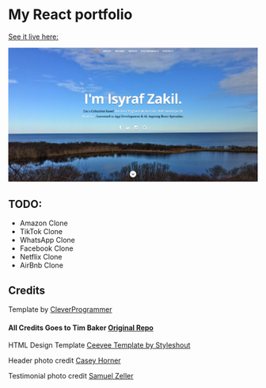 # My React portfolio

[See it live here:](https://react-isyraf.netlify.app/)

![Screenshot](resume-screenshot.png)

## TODO:

- Amazon Clone
- TikTok Clone
- WhatsApp Clone
- Facebook Clone
- Netflix Clone
- AirBnb Clone

## Credits

Template by [CleverProgrammer](https://github.com/CleverProgrammers/react-portfolio)

#### All Credits Goes to Tim Baker <a href='https://github.com/tbakerx/react-resume-template'>Original Repo</a>

HTML Design Template
<a href="https://www.styleshout.com/free-templates/ceevee/">Ceevee Template by Styleshout</a>

Header photo credit
<a href="https://unsplash.com/@mischievous_penguins?utm_medium=referral&amp;utm_campaign=photographer-credit&amp;utm_content=creditBadge">Casey Horner</a>

Testimonial photo credit
<a href="https://unsplash.com/@samuelzeller?utm_medium=referral&amp;utm_campaign=photographer-credit&amp;utm_content=creditBadge">Samuel Zeller</a>
